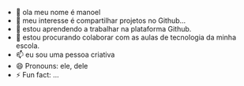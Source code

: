 - 👋 ola meu nome é manoel
- 👀 meu interesse é compartilhar projetos no Github...
- 🌱 estou aprendendo a trabalhar na plataforma Github.
- 💞️ estou procurando colaborar com as aulas de tecnologia da minha escola.
- 📫 eu sou uma pessoa criativa
- 😄 Pronouns: ele, dele 
- ⚡ Fun fact: ...

<!---
manoellemes/manoellemes is a ✨ special ✨ repository because its `README.md` (this file) appears on your GitHub profile.
You can click the Preview link to take a look at your changes.
--->
